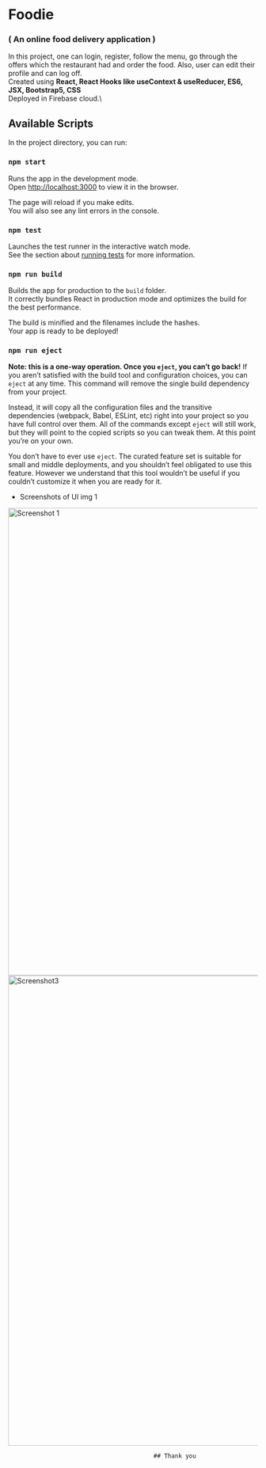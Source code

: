 # Foodie
### ( An online food delivery application )
In this project, one can login, register, follow the menu, go through the offers which the restaurant had and order the food. Also, user can edit their profile and can log off.\
Created using __React, React Hooks like useContext & useReducer, ES6, JSX, Bootstrap5, CSS__\
Deployed in Firebase cloud.\
## Available Scripts

In the project directory, you can run:

### `npm start`

Runs the app in the development mode.\
Open [http://localhost:3000](http://localhost:3000) to view it in the browser.

The page will reload if you make edits.\
You will also see any lint errors in the console.

### `npm test`

Launches the test runner in the interactive watch mode.\
See the section about [running tests](https://facebook.github.io/create-react-app/docs/running-tests) for more information.

### `npm run build`

Builds the app for production to the `build` folder.\
It correctly bundles React in production mode and optimizes the build for the best performance.

The build is minified and the filenames include the hashes.\
Your app is ready to be deployed!

### `npm run eject`

**Note: this is a one-way operation. Once you `eject`, you can’t go back!**
If you aren’t satisfied with the build tool and configuration choices, you can `eject` at any time. This command will remove the single build dependency from your project.

Instead, it will copy all the configuration files and the transitive dependencies (webpack, Babel, ESLint, etc) right into your project so you have full control over them. All of the commands except `eject` will still work, but they will point to the copied scripts so you can tweak them. At this point you’re on your own.

You don’t have to ever use `eject`. The curated feature set is suitable for small and middle deployments, and you shouldn’t feel obligated to use this feature. However we understand that this tool wouldn’t be useful if you couldn’t customize it when you are ready for it.


* Screenshots of UI
img 1
<img width="945" alt="Screenshot 1" src="https://user-images.githubusercontent.com/88225022/179464043-c1a5f342-1dee-4bc9-bb3d-ff3d8d45c3d7.png">


<img width="950" alt="Screenshot3" src="https://user-images.githubusercontent.com/88225022/179465746-56b1c0ac-2056-431a-82d1-aa216b976326.png">

                                             ## Thank you
